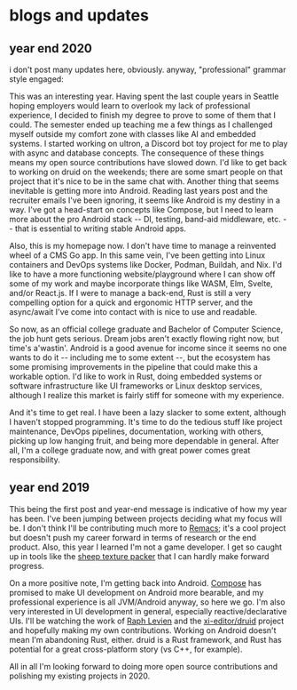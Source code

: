 # blogs and updates

## year end 2020

i don't post many updates here, obviously. anyway, "professional" grammar style engaged:

This was an interesting year.
Having spent the last couple years in Seattle hoping employers would learn to overlook my lack of professional experience, I decided to finish my degree to prove to some of them that I could.
The semester ended up teaching me a few things as I challenged myself outside my comfort zone with classes like AI and embedded systems.
I started working on ultron, a Discord bot toy project for me to play with async and database concepts.
The consequence of these things means my open source contributions have slowed down.
I'd like to get back to working on druid on the weekends; there are some smart people on that project that it's nice to be in the same chat with.
Another thing that seems inevitable is getting more into Android.
Reading last years post and the recruiter emails I've been ignoring, it seems like Android is my destiny in a way.
I've got a head-start on concepts like Compose, but I need to learn more about the pro Android stack -- DI, testing, band-aid middleware, etc. -- that is essential to writing stable Android apps.

Also, this is my homepage now.
I don't have time to manage a reinvented wheel of a CMS Go app.
In this same vein, I've been getting into Linux containers and DevOps systems like Docker, Podman, Buildah, and Nix.
I'd like to have a more functioning website/playground where I can show off some of my work and maybe incorporate things like WASM, Elm, Svelte, and/or React.js.
If I were to manage a back-end, Rust is still a very compelling option for a quick and ergonomic HTTP server, and the async/await I've come into contact with is nice to use and readable.

So now, as an official college graduate and Bachelor of Computer Science, the job hunt gets serious.
Dream jobs aren't exactly flowing right now, but time's a'wastin'.
Android is a good avenue for income since it seems no one wants to do it -- including me to some extent --, but the ecosystem has some promising improvements in the pipeline that could make this a workable option.
I'd like to work in Rust, doing embedded systems or software infrastructure like UI frameworks or Linux desktop services, although I realize this market is fairly stiff for someone with my experience.

And it's time to get real.
I have been a lazy slacker to some extent, although I haven't stopped programming.
It's time to do the tedious stuff like project maintenance, DevOps pipelines, documentation, working with others, picking up low hanging fruit, and being more dependable in general.
After all, I'm a college graduate now, and with great power comes great responsibility.

## year end 2019

This being the first post and year-end message is indicative of how my year has been. I've been jumping between projects deciding what my focus will be. I don't think I'll be contributing much more to [Remacs](https://github.com/remacs/remacs); it's a cool project but doesn't push my career forward in terms of research or the end product. Also, this year I learned I'm not a game developer. I get so caught up in tools like the [sheep texture packer](https://github.com/amethyst/sheep) that I can hardly make forward progress.

On a more positive note, I'm getting back into Android.
[Compose](https://developer.android.com/jetpack/compose) has promised to make UI development on Android more bearable, and my professional experience is all JVM/Android anyway, so here we go.
I'm also very interested in UI development in general, especially reactive/declarative UIs.
I'll be watching the work of [Raph Levien](https://raphlinus.github.io) and the [xi-editor/druid](https://github.com/xi-editor/druid) project and hopefully making my own contributions.
Working on Android doesn't mean I'm abandoning Rust, either.
druid is a Rust framework, and Rust has potential for a great cross-platform story (vs C++, for example).

All in all I'm looking forward to doing more open source contributions and polishing my existing projects in 2020.

